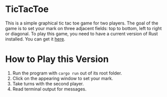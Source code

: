 # TicTacToe

This is a simple graphical tic tac toe game for two players. The goal of the game is to set your mark on three adjacent fields: top to bottom, left to right or diagonal. 
To play this game, you need to have a current version of Rust installed. You can get it [here](https://www.rust-lang.org/tools/install).

# How to Play this Version

1. Run the program with `cargo run` out of its root folder. 
2. Click on the appearing window to set your mark. 
3. Take turns with the second player. 
4. Read terminal output for messages. 

